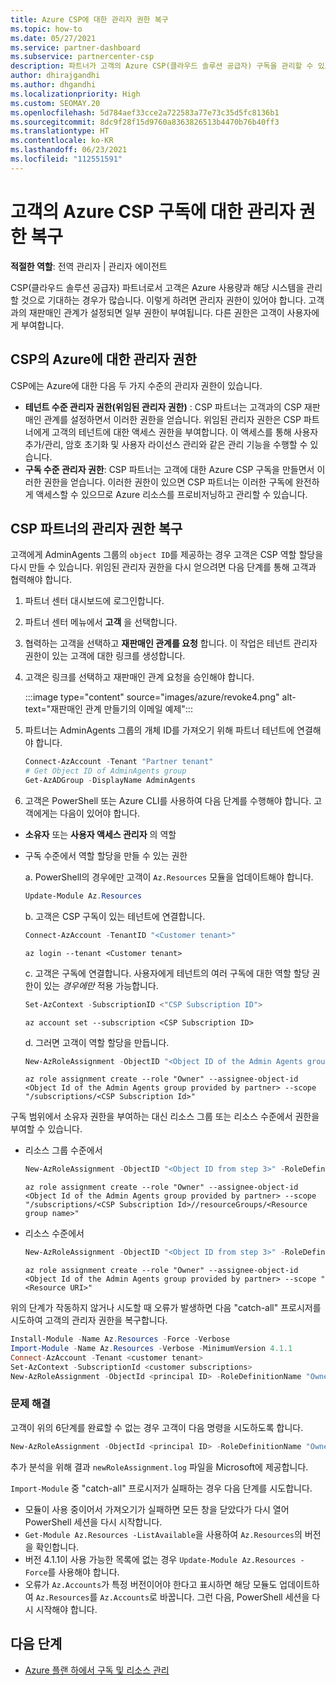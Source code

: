 ```yaml
---
title: Azure CSP에 대한 관리자 권한 복구
ms.topic: how-to
ms.date: 05/27/2021
ms.service: partner-dashboard
ms.subservice: partnercenter-csp
description: 파트너가 고객의 Azure CSP(클라우드 솔루션 공급자) 구독을 관리할 수 있도록 고객이 파트너의 관리자 권한을 복구하도록 돕는 방법에 대해 알아봅니다.
author: dhirajgandhi
ms.author: dhgandhi
ms.localizationpriority: High
ms.custom: SEOMAY.20
ms.openlocfilehash: 5d784aef33cce2a722583a77e73c35d5fc8136b1
ms.sourcegitcommit: 8dc9f28f15d9760a8363826513b4470b76b40ff3
ms.translationtype: HT
ms.contentlocale: ko-KR
ms.lasthandoff: 06/23/2021
ms.locfileid: "112551591"
---
```

# <a name="reinstate-admin-privileges-for-a-customers-azure-csp-subscriptions"></a>고객의 Azure CSP 구독에 대한 관리자 권한 복구  

**적절한 역할**: 전역 관리자 | 관리자 에이전트

CSP(클라우드 솔루션 공급자) 파트너로서 고객은 Azure 사용량과 해당 시스템을 관리할 것으로 기대하는 경우가 많습니다. 이렇게 하려면 관리자 권한이 있어야 합니다. 고객과의 재판매인 관계가 설정되면 일부 권한이 부여됩니다. 다른 권한은 고객이 사용자에게 부여합니다.

## <a name="admin-privileges-for-azure-in-csp"></a>CSP의 Azure에 대한 관리자 권한

CSP에는 Azure에 대한 다음 두 가지 수준의 관리자 권한이 있습니다.

- **테넌트 수준 관리자 권한(위임된 관리자 권한)** : CSP 파트너는 고객과의 CSP 재판매인 관계를 설정하면서 이러한 권한을 얻습니다. 위임된 관리자 권한은 CSP 파트너에게 고객의 테넌트에 대한 액세스 권한을 부여합니다. 이 액세스를 통해 사용자 추가/관리, 암호 초기화 및 사용자 라이선스 관리와 같은 관리 기능을 수행할 수 있습니다.
- **구독 수준 관리자 권한**: CSP 파트너는 고객에 대한 Azure CSP 구독을 만들면서 이러한 권한을 얻습니다. 이러한 권한이 있으면 CSP 파트너는 이러한 구독에 완전하게 액세스할 수 있으므로 Azure 리소스를 프로비저닝하고 관리할 수 있습니다.

## <a name="reinstate-csp-a-partners-admin-privileges"></a>CSP 파트너의 관리자 권한 복구

고객에게 AdminAgents 그룹의 `object ID`를 제공하는 경우 고객은 CSP 역할 할당을 다시 만들 수 있습니다. 위임된 관리자 권한을 다시 얻으려면 다음 단계를 통해 고객과 협력해야 합니다.

1. 파트너 센터 대시보드에 로그인합니다.

2. 파트너 센터 메뉴에서 **고객** 을 선택합니다.

3. 협력하는 고객을 선택하고 **재판매인 관계를 요청** 합니다. 이 작업은 테넌트 관리자 권한이 있는 고객에 대한 링크를 생성합니다.

4. 고객은 링크를 선택하고 재판매인 관계 요청을 승인해야 합니다.

   :::image type="content" source="images/azure/revoke4.png" alt-text="재판매인 관계 만들기의 이메일 예제":::

5. 파트너는 AdminAgents 그룹의 개체 ID를 가져오기 위해 파트너 테넌트에 연결해야 합니다.
  
   ```powershell
   Connect-AzAccount -Tenant "Partner tenant"
   # Get Object ID of AdminAgents group
   Get-AzADGroup -DisplayName AdminAgents
   ```

6. 고객은 PowerShell 또는 Azure CLI를 사용하여 다음 단계를 수행해야 합니다. 고객에게는 다음이 있어야 합니다.

- **소유자** 또는 **사용자 액세스 관리자** 의 역할 
- 구독 수준에서 역할 할당을 만들 수 있는 권한

   a. PowerShell의 경우에만 고객이 `Az.Resources` 모듈을 업데이트해야 합니다.
   ```powershell
   Update-Module Az.Resources
   ```

   b. 고객은 CSP 구독이 있는 테넌트에 연결합니다.
   ```powershell
   Connect-AzAccount -TenantID "<Customer tenant>"
   ```
   ```azurecli
   az login --tenant <Customer tenant>
   ```

   c. 고객은 구독에 연결합니다. 사용자에게 테넌트의 여러 구독에 대한 역할 할당 권한이 있는 *경우에만* 적용 가능합니다.

   ```powershell
   Set-AzContext -SubscriptionID <"CSP Subscription ID">
   ```
   ```azurecli
   az account set --subscription <CSP Subscription ID>
   ```

   d. 그러면 고객이 역할 할당을 만듭니다.
    
   ```powershell
   New-AzRoleAssignment -ObjectID "<Object ID of the Admin Agents group provided by partner>" -RoleDefinitionName "Owner" -Scope "/subscriptions/'<CSP subscription ID>'"
   ```
   ```azurecli
   az role assignment create --role "Owner" --assignee-object-id <Object Id of the Admin Agents group provided by partner> --scope "/subscriptions/<CSP Subscription Id>"
   ```

구독 범위에서 소유자 권한을 부여하는 대신 리소스 그룹 또는 리소스 수준에서 권한을 부여할 수 있습니다. 

- 리소스 그룹 수준에서

   ```powershell
   New-AzRoleAssignment -ObjectID "<Object ID from step 3>" -RoleDefinitionName Owner -Scope "/subscriptions/'SubscriptionID of CSP subscription'/resourceGroups/'Resource group name'"
   ```
   ```azurecli
   az role assignment create --role "Owner" --assignee-object-id <Object Id of the Admin Agents group provided by partner> --scope "/subscriptions/<CSP Subscription Id>//resourceGroups/<Resource group name>"
   ```

- 리소스 수준에서

   ```powershell
   New-AzRoleAssignment -ObjectID "<Object ID from step 3>" -RoleDefinitionName Owner -Scope "<Resource URI>"
   ```
   ```azurecli
   az role assignment create --role "Owner" --assignee-object-id <Object Id of the Admin Agents group provided by partner> --scope "<Resource URI>"
   ```

위의 단계가 작동하지 않거나 시도할 때 오류가 발생하면 다음 "catch-all" 프로시저를 시도하여 고객의 관리자 권한을 복구합니다.

```powershell
Install-Module -Name Az.Resources -Force -Verbose
Import-Module -Name Az.Resources -Verbose -MinimumVersion 4.1.1
Connect-AzAccount -Tenant <customer tenant>
Set-AzContext -SubscriptionId <customer subscriptions>
New-AzRoleAssignment -ObjectId <principal ID> -RoleDefinitionName "Owner" -Scope "/subscriptions/<customer subscription>" -ObjectType "ForeignGroup"
```

### <a name="troubleshooting"></a>문제 해결

고객이 위의 6단계를 완료할 수 없는 경우 고객이 다음 명령을 시도하도록 합니다.

```powershell
New-AzRoleAssignment -ObjectId <principal ID> -RoleDefinitionName "Owner" -Scope "/subscriptions/<costumer subscription>" -ObjectType "ForeignGroup" -Debug > newRoleAssignment.log
```

추가 분석을 위해 결과 `newRoleAssignment.log` 파일을 Microsoft에 제공합니다.

`Import-Module` 중 "catch-all" 프로시저가 실패하는 경우 다음 단계를 시도합니다.
- 모듈이 사용 중이어서 가져오기가 실패하면 모든 창을 닫았다가 다시 열어 PowerShell 세션을 다시 시작합니다.
- `Get-Module Az.Resources -ListAvailable`을 사용하여 `Az.Resources`의 버전을 확인합니다.
- 버전 4.1.1이 사용 가능한 목록에 없는 경우 `Update-Module Az.Resources -Force`를 사용해야 합니다.
- 오류가 `Az.Accounts`가 특정 버전이어야 한다고 표시하면 해당 모듈도 업데이트하여 `Az.Resources`를 `Az.Accounts`로 바꿉니다. 그런 다음, PowerShell 세션을 다시 시작해야 합니다.


## <a name="next-steps"></a>다음 단계

- [Azure 플랜 하에서 구독 및 리소스 관리](azure-plan-manage.md)
